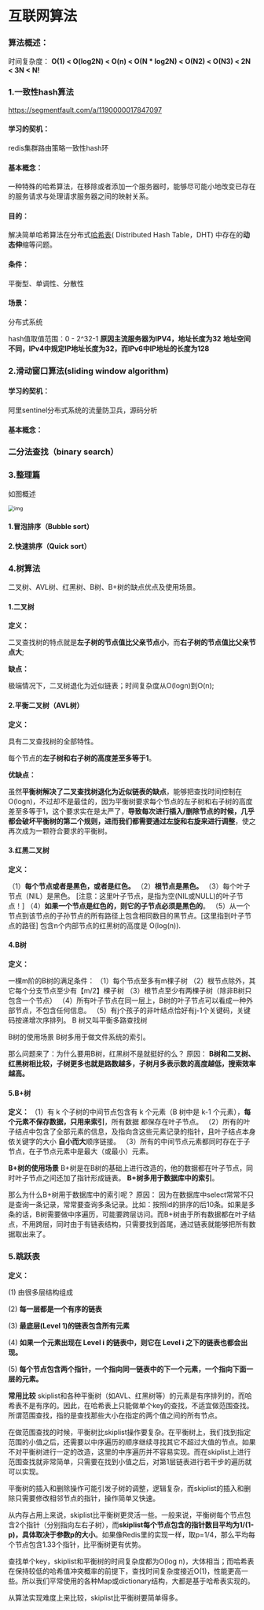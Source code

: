 # 互联网算法

### 算法概述：

时间复杂度：
**O(1) < O(log2N) < O(n) < O(N \* log2N) < O(N2) < O(N3) < 2N < 3N < N!**



### 1.一致性hash算法

https://segmentfault.com/a/1190000017847097

#### 学习的契机：

redis集群路由策略一致性hash环

#### 基本概念：

一种特殊的哈希算法，在移除或者添加一个服务器时，能够尽可能小地改变已存在的服务请求与处理请求服务器之间的映射关系。

#### 目的：

解决简单哈希算法在分布式[哈希表](https://baike.baidu.com/item/哈希表/5981869)( Distributed Hash Table，DHT) 中存在的**动态伸**缩等问题。

#### 条件：

平衡型、单调性、分散性

#### 场景：

分布式系统

hash值取值范围：0 - 2^32-1
**原因主流服务器为IPV4，地址长度为32**
**地址空间不同，IPv4中规定IP地址长度为32，而IPv6中IP地址的长度为128**





### 2.滑动窗口算法(sliding window algorithm)

#### 学习的契机：

阿里sentinel分布式系统的流量防卫兵，源码分析

#### 基本概念：



### 二分法查找（binary search）











### 3.整理篇

如图概述

<img src="https://img-blog.csdn.net/20161009171515225" alt="img" style="zoom:75%;" />

#### 1.冒泡排序（Bubble sort）



#### 2.快速排序（Quick sort）



### 4.树算法

二叉树、AVL树、红黑树、B树、B+树的缺点优点及使用场景。

#### 1.二叉树

**定义：**

二叉查找树的特点就是**左子树的节点值比父亲节点小**，而**右子树的节点值比父亲节点大**;

**缺点：**

极端情况下，二叉树退化为近似链表；时间复杂度从O(logn)到O(n);

#### 2.平衡二叉树（AVL树）

**定义：**

具有二叉查找树的全部特性。

每个节点的**左子树和右子树的高度差至多等于1**。

**优缺点：**

虽然**平衡树解决了二叉查找树退化为近似链表的缺点**，能够把查找时间控制在 O(logn)，不过却不是最佳的，因为平衡树要求每个节点的左子树和右子树的高度差至多等于1，这个要求实在是太严了，**导致每次进行插入/删除节点的时候，几乎都会破坏平衡树的第二个规则，进而我们都需要通过左旋和右旋来进行调整**，使之再次成为一颗符合要求的平衡树。



#### 3.红黑二叉树

**定义：**

（1）**每个节点或者是黑色，或者是红色。**
（2）**根节点是黑色。**
（3）每个叶子节点（NIL）是黑色。 [注意：这里叶子节点，是指为空(NIL或NULL)的叶子节点！]
（4）**如果一个节点是红色的，则它的子节点必须是黑色的**。
（5）从一个节点到该节点的子孙节点的所有路径上包含相同数目的黑节点。[这里指到叶子节点的路径]
包含n个内部节点的红黑树的高度是 O(log(n)).



#### 4.B树

**定义：**

一棵m阶的B树的满足条件：
（1）每个节点至多有m棵子树
（2）根节点除外，其它每个分支节点至少有【m/2】棵子树
（3）根节点至少有两棵子树（除非B树只包含一个节点）
（4）所有叶子节点在同一层上，B树的叶子节点可以看成一种外部节点，不包含任何信息。
（5）有j个孩子的非叶结点恰好有j-1个关键码，关键码按递增次序排列。
B 树又叫平衡多路查找树

B树的使用场景
B树多用于做文件系统的索引。

那么问题来了：为什么要用B树，红黑树不是就挺好的么？
原因：
**B树和二叉树、红黑树相比较，子树更多也就是路数越多，子树月多表示数的高度越低，搜索效率越高。**



#### 5.B+树

**定义：**
（1）有 k 个子树的中间节点包含有 k 个元素（B 树中是 k-1 个元素），**每个元素不保存数据，只用来索引**，所有数据
都保存在叶子节点。
（2）所有的叶子结点中包含了全部元素的信息，及指向含这些元素记录的指针，且叶子结点本身依关键字的大小
**自小而大**顺序链接。
（3）所有的中间节点元素都同时存在于子节点，在子节点元素中是最大（或最小）元素。

**B+树的使用场景**
B+树是在B树的基础上进行改造的，他的数据都在叶子节点，同时叶子节点之间还加了指针形成链表。
**B+树多用于数据库中的索引**。

那么为什么B+树用于数据库中的索引呢？
原因：
因为在数据库中select常常不只是查询一条记录，常常要查询多条记录。比如：按照id的排序的后10条。如果是多条的话，B树需要做中序遍历，可能要跨层访问。而B+树由于所有数据都在叶子结点，不用跨层，同时由于有链表结构，只需要找到首尾，通过链表就能够把所有数据取出来了。



### 5.跳跃表

**定义：**

(1) 由很多层结构组成

(2) **每一层都是一个有序的链表**

(3) **最底层(Level 1)的链表包含所有元素**

(4) **如果一个元素出现在 Level i 的链表中，则它在 Level i 之下的链表也都会出现。**

(5) **每个节点包含两个指针，一个指向同一链表中的下一个元素，一个指向下面一层的元素。**

**常用比较**
skiplist和各种平衡树（如AVL、红黑树等）的元素是有序排列的，而哈希表不是有序的。因此，在哈希表上只能做单个key的查找，不适宜做范围查找。所谓范围查找，指的是查找那些大小在指定的两个值之间的所有节点。

在做范围查找的时候，平衡树比skiplist操作要复杂。在平衡树上，我们找到指定范围的小值之后，还需要以中序遍历的顺序继续寻找其它不超过大值的节点。如果不对平衡树进行一定的改造，这里的中序遍历并不容易实现。而在skiplist上进行范围查找就非常简单，只需要在找到小值之后，对第1层链表进行若干步的遍历就可以实现。

平衡树的插入和删除操作可能引发子树的调整，逻辑复杂，而skiplist的插入和删除只需要修改相邻节点的指针，操作简单又快速。

从内存占用上来说，skiplist比平衡树更灵活一些。一般来说，平衡树每个节点包含2个指针（分别指向左右子树），而**skiplist每个节点包含的指针数目平均为1/(1-p)，具体取决于参数p的大小**。如果像Redis里的实现一样，取p=1/4，那么平均每个节点包含1.33个指针，比平衡树更有优势。

查找单个key，skiplist和平衡树的时间复杂度都为O(log n)，大体相当；而哈希表在保持较低的哈希值冲突概率的前提下，查找时间复杂度接近O(1)，性能更高一些。所以我们平常使用的各种Map或dictionary结构，大都是基于哈希表实现的。

从算法实现难度上来比较，skiplist比平衡树要简单得多。